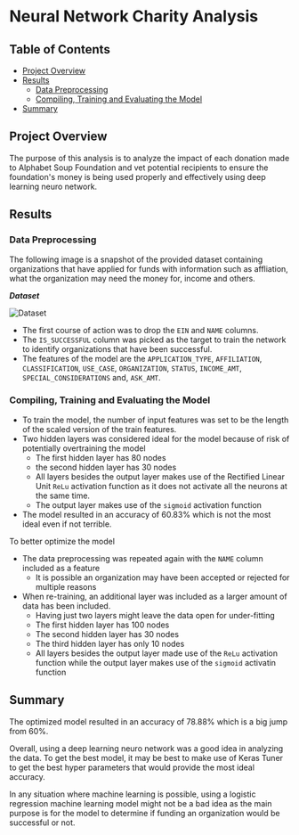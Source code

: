 # Neural Network Charity Analysis

## Table of Contents

- [Project Overview](#project-overview)
- [Results](#results)
  * [Data Preprocessing](#data-preprocessing)
  * [Compiling, Training and Evaluating the Model](#compiling--training-and-evaluating-the-model)
- [Summary](#summary)

## Project Overview

The purpose of this analysis is to analyze the impact of each donation made to Alphabet Soup Foundation and vet potential recipients to ensure the foundation's money is being used properly and effectively using deep learning neuro network.

## Results

### Data Preprocessing

The following image is a snapshot of the provided dataset containing organizations that have applied for funds with information such as affliation, what the organization may need the money for, income and others.

**_Dataset_**

![Dataset](https://user-images.githubusercontent.com/86085601/140670577-9bc34336-31ba-4f55-a3d7-c75b20e77b2f.png)

- The first course of action was to drop the `EIN` and `NAME` columns.
- The `IS_SUCCESSFUL` column was picked as the target to train the network to identify organizations that have been successful.
- The features of the model are the `APPLICATION_TYPE`, `AFFILIATION`, `CLASSIFICATION`, `USE_CASE`, `ORGANIZATION`, `STATUS`, `INCOME_AMT`, `SPECIAL_CONSIDERATIONS` and, `ASK_AMT`.

### Compiling, Training and Evaluating the Model

- To train the model, the number of input features was set to be the length of the scaled version of the train features.
- Two hidden layers was considered ideal for the model because of risk of potentially overtraining the model
  - The first hidden layer has 80 nodes
  - the second hidden layer has 30 nodes
  - All layers besides the output layer makes use of the Rectified Linear Unit `ReLu` activation function as it does not activate all the neurons at the same time.
  - The output layer makes use of the `sigmoid` activation function
- The model resulted in an accuracy of 60.83% which is not the most ideal even if not terrible.

To better optimize the model 
- The data preprocessing was repeated again with the `NAME` column included as a feature
  - It is possible an organization may have been accepted or rejected for multiple reasons
- When re-training, an additional layer was included as a larger amount of data has been included.
  - Having just two layers might leave the data open for under-fitting
  - The first hidden layer has 100 nodes
  - The second hidden layer has 30 nodes
  - The third hidden layer has only 10 nodes
  - All layers besides the output layer made use of the `ReLu` activation function while the output layer makes use of the `sigmoid` activatin function

## Summary

The optimized model resulted in an accuracy of 78.88% which is a big jump from 60%.

Overall, using a deep learning neuro network was a good idea in analyzing the data. To get the best model, it may be best to make use of Keras Tuner to get the best hyper parameters that would provide the most ideal accuracy.

In any situation where machine learning is possible, using a logistic regression machine learning model might not be a bad idea as the main purpose is for the model to determine if funding an organization would be successful or not.



